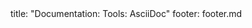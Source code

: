 <frontmatter>
title: "Documentation: Tools: AsciiDoc"
footer: footer.md
</frontmatter>

<include src="navbar.md" boilerplate />

<include src="container-inPage-asFlat.md" boilerplate />